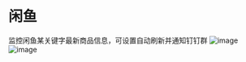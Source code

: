 # 闲鱼
监控闲鱼某关键字最新商品信息，可设置自动刷新并通知钉钉群
![image](https://github.com/dijiaatm009/xianyu/assets/118505205/1041b2ef-c93b-4f1f-8dfb-d6cefdcc4883)
![image](https://github.com/dijiaatm009/xianyu/assets/118505205/3bd88515-d208-439a-a11f-2d907137d819)

